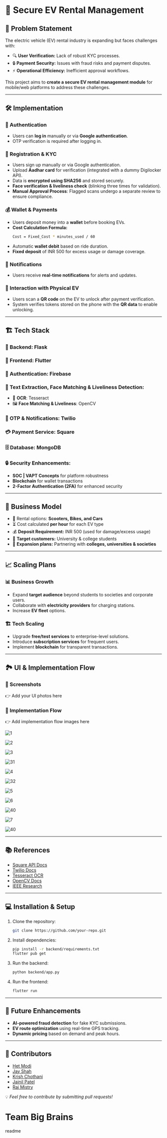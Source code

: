 # 🚀 Secure EV Rental Management

## 📌 Problem Statement
The electric vehicle (EV) rental industry is expanding but faces challenges with:
- 🔍 **User Verification:** Lack of robust KYC processes.
- 🔒 **Payment Security:** Issues with fraud risks and payment disputes.
- ⚡ **Operational Efficiency:** Inefficient approval workflows.

This project aims to **create a secure EV rental management module** for mobile/web platforms to address these challenges.

---

## 🛠️ Implementation

### 🔑 Authentication
- Users can **log in** manually or via **Google authentication**.
- OTP verification is required after logging in.

### 📝 Registration & KYC
- Users sign up manually or via Google authentication.
- Upload **Aadhar card** for verification (integrated with a dummy Digilocker API).
- Data is **encrypted using SHA256** and stored securely.
- **Face verification & liveliness check** (blinking three times for validation).
- **Manual Approval Process**: Flagged scans undergo a separate review to ensure compliance.

### 💰 Wallet & Payments
- Users deposit money into a **wallet** before booking EVs.
- **Cost Calculation Formula:**
  ```bash
  Cost = Fixed_Cost * minutes_used / 60
  ```
- Automatic **wallet debit** based on ride duration.
- **Fixed deposit** of INR 500 for excess usage or damage coverage.

### 📲 Notifications
- Users receive **real-time notifications** for alerts and updates.

### 🔗 Interaction with Physical EV
- Users scan a **QR code** on the EV to unlock after payment verification.
- System verifies tokens stored on the phone with the **QR data** to enable unlocking.

---

## 🏗️ Tech Stack

### 🔧 Backend: **Flask**
### 🎨 Frontend: **Flutter**
### 🔐 Authentication: **Firebase**
### 🔎 Text Extraction, Face Matching & Liveliness Detection:
- 📜 **OCR**: Tesseract
- 🖼 **Face Matching & Liveliness**: OpenCV
### 📩 OTP & Notifications: **Twilio**
### 💳 Payment Service: **Square**
### 🗄 Database: **MongoDB**
### 🔒 Security Enhancements:
- **SOC | VAPT Concepts** for platform robustness
- **Blockchain** for wallet transactions
- **2-Factor Authentication (2FA)** for enhanced security

---

## 💼 Business Model
- 🚗 Rental options: **Scooters, Bikes, and Cars**
- ⏳ Cost calculated **per hour** for each EV type
- 💰 **Deposit Requirement:** INR 500 (used for damage/excess usage)
- 🏫 **Target customers:** University & college students
- 🏢 **Expansion plans:** Partnering with **colleges, universities & societies**

---

## 📈 Scaling Plans

### 📊 Business Growth
- Expand **target audience** beyond students to societies and corporate users.
- Collaborate with **electricity providers** for charging stations.
- Increase **EV fleet** options.

### 🏗️ Tech Scaling
- Upgrade **free/test services** to enterprise-level solutions.
- Introduce **subscription services** for frequent users.
- Implement **blockchain** for transparent transactions.

---

## 🏞 UI & Implementation Flow

### 📸 Screenshots
👉 Add your UI photos here

### 🔄 Implementation Flow
👉 Add implementation flow images here

![1](https://github.com/user-attachments/assets/8892e81f-c09c-4cf9-9aa7-52c305109f5e)

![2](https://github.com/user-attachments/assets/ed383b14-5bfb-444d-9652-004d7eca9783)

![3](https://github.com/user-attachments/assets/9fcbb63a-e23a-4676-b9d5-e2ba66a2d26a)

![31](https://github.com/user-attachments/assets/c45fe508-d30a-4689-8ff4-57fc6868ec6e)

![4](https://github.com/user-attachments/assets/0e202667-f843-4662-b12b-3a5850426879)

![32](https://github.com/user-attachments/assets/dca67435-c33f-4f0a-b373-ead345435af7)

![5](https://github.com/user-attachments/assets/985d8fe9-7148-4e19-bc47-bb5c619e7873)

![6](https://github.com/user-attachments/assets/c9485cf9-5e6f-4606-8ef0-1911d8388597)

![40](https://github.com/user-attachments/assets/c63a8006-3780-4d82-bf95-a8e148cc5e38)

![7](https://github.com/user-attachments/assets/4060eb6e-8f44-4fab-85cd-7d763cd67435)

![40](https://github.com/user-attachments/assets/3aee04b8-07cb-46fe-a290-0e0eef9de2b0)


---

## 📚 References
- [Square API Docs](https://developer.squareup.com/docs)
- [Twilio Docs](https://www.twilio.com/docs)
- [Tesseract OCR](https://tesseract-ocr.github.io/tessdoc/)
- [OpenCV Docs](https://docs.opencv.org/4.x/index.html)
- [IEEE Research](https://ieeexplore.ieee.org/document/1081706)

---

## 💻 Installation & Setup
1. Clone the repository:
   ```bash
   git clone https://github.com/your-repo.git
   ```
2. Install dependencies:
   ```bash
   pip install -r backend/requirements.txt
   flutter pub get
   ```
3. Run the backend:
   ```bash
   python backend/app.py
   ```
4. Run the frontend:
   ```bash
   flutter run
   ```

---

## 🎯 Future Enhancements
- **AI-powered fraud detection** for fake KYC submissions.
- **EV route optimization** using real-time GPS tracking.
- **Dynamic pricing** based on demand and peak hours.

---

## 🤝 Contributors
- [Het Modi](https://github.com/say-het)
- [Jay Shah](https://github.com/Jay-1409)
- [Krish Chothani](https://github.com/KrishChothani)
- [Jainil Patel](https://github.com/JainilPatel2502)
- [Raj Mistry](https://github.com/raj_mistry01)

💡 *Feel free to contribute by submitting pull requests!* 

# Team Big Brains



readme

